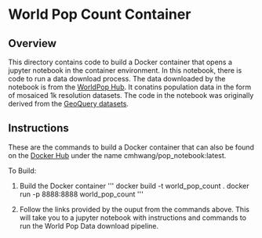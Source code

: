 # World Pop Count Container

## Overview
This directory contains code to build a Docker container that opens a jupyter notebook in the container environment. In this notebook, there is code to run a data download process. The data downloaded by the notebook is from the [WorldPop Hub](https://hub.worldpop.org/geodata/listing?id=64). It conatins population data in the form of mosaiced 1k resolution datasets. The code in the notebook was originally derived from the [GeoQuery datasets](https://github.com/aiddata/geo-datasets).

## Instructions
These are the commands to build a Docker container that can also be found on the [Docker Hub](https://hub.docker.com/repository/docker/cmhwang/pop_notebook/general) under the name cmhwang/pop_notebook:latest.

To Build:
1. Build the Docker container
'''
docker build -t world_pop_count .
docker run -p 8888:8888 world_pop_count
'''

2. Follow the links provided by the ouput from the commands above. This will take you to a jupyter notebook with instructions and commands to run the World Pop Data download pipeline.